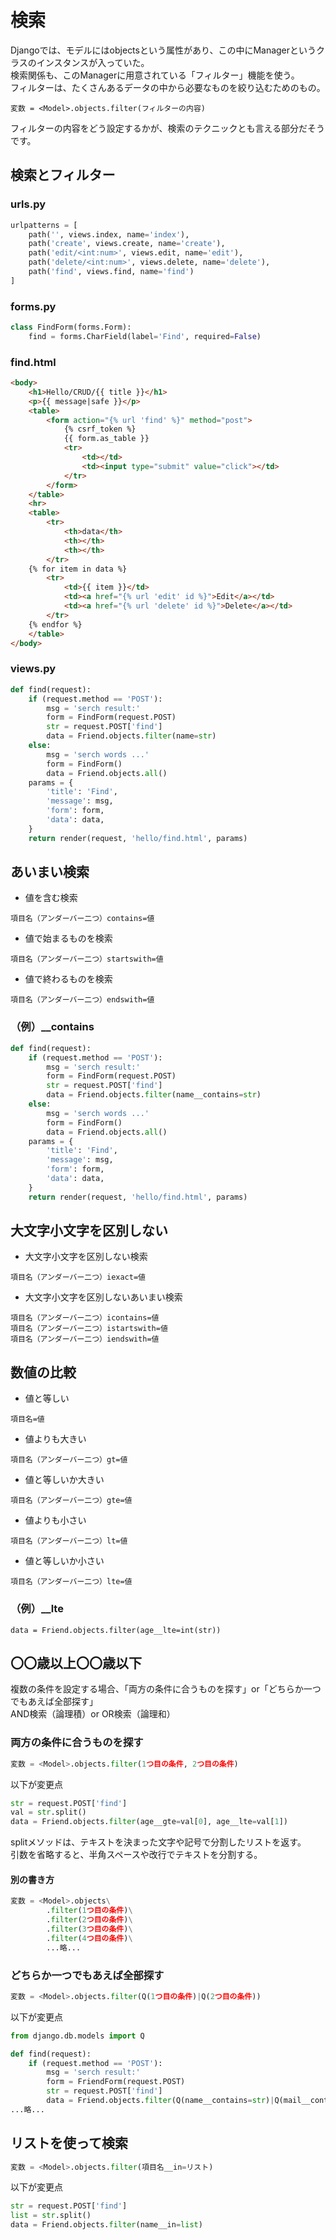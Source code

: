 # 検索
Djangoでは、モデルにはobjectsという属性があり、この中にManagerというクラスのインスタンスが入っていた。  
検索関係も、このManagerに用意されている「フィルター」機能を使う。  
フィルターは、たくさんあるデータの中から必要なものを絞り込むためのもの。  

```
変数 = <Model>.objects.filter(フィルターの内容)
```

フィルターの内容をどう設定するかが、検索のテクニックとも言える部分だそうです。  

## 検索とフィルター

### urls.py
```py
urlpatterns = [
    path('', views.index, name='index'),
    path('create', views.create, name='create'),
    path('edit/<int:num>', views.edit, name='edit'),
    path('delete/<int:num>', views.delete, name='delete'),
    path('find', views.find, name='find')
]
```

### forms.py
```py
class FindForm(forms.Form):
    find = forms.CharField(label='Find', required=False)
```

### find.html
```html
<body>
    <h1>Hello/CRUD/{{ title }}</h1>
    <p>{{ message|safe }}</p>
    <table>
        <form action="{% url 'find' %}" method="post">
            {% csrf_token %}
            {{ form.as_table }}
            <tr>
                <td></td>
                <td><input type="submit" value="click"></td>
            </tr>
        </form>
    </table>
    <hr>
    <table>
        <tr>
            <th>data</th>
            <th></th>
            <th></th>
        </tr>
    {% for item in data %}    
        <tr>
            <td>{{ item }}</td>
            <td><a href="{% url 'edit' id %}">Edit</a></td>
            <td><a href="{% url 'delete' id %}">Delete</a></td>
        </tr>
    {% endfor %}
    </table>
</body>
```

### views.py
```py
def find(request):
    if (request.method == 'POST'):
        msg = 'serch result:'
        form = FindForm(request.POST)
        str = request.POST['find']
        data = Friend.objects.filter(name=str)
    else:
        msg = 'serch words ...'
        form = FindForm()
        data = Friend.objects.all()
    params = {
        'title': 'Find',
        'message': msg,
        'form': form,
        'data': data,
    }
    return render(request, 'hello/find.html', params)
```

## あいまい検索

* 値を含む検索
```
項目名（アンダーバー二つ）contains=値
```
* 値で始まるものを検索
```
項目名（アンダーバー二つ）startswith=値
```
* 値で終わるものを検索
```
項目名（アンダーバー二つ）endswith=値
```

### （例）__contains
```py
def find(request):
    if (request.method == 'POST'):
        msg = 'serch result:'
        form = FindForm(request.POST)
        str = request.POST['find']
        data = Friend.objects.filter(name__contains=str)
    else:
        msg = 'serch words ...'
        form = FindForm()
        data = Friend.objects.all()
    params = {
        'title': 'Find',
        'message': msg,
        'form': form,
        'data': data,
    }
    return render(request, 'hello/find.html', params)
```

## 大文字小文字を区別しない

* 大文字小文字を区別しない検索
```
項目名（アンダーバー二つ）iexact=値
```
* 大文字小文字を区別しないあいまい検索
```
項目名（アンダーバー二つ）icontains=値
項目名（アンダーバー二つ）istartswith=値
項目名（アンダーバー二つ）iendswith=値
```

## 数値の比較

* 値と等しい
```
項目名=値
```
* 値よりも大きい
```
項目名（アンダーバー二つ）gt=値
```
* 値と等しいか大きい
```
項目名（アンダーバー二つ）gte=値
```
* 値よりも小さい
```
項目名（アンダーバー二つ）lt=値
```
* 値と等しいか小さい
```
項目名（アンダーバー二つ）lte=値
```

### （例）__lte
```
data = Friend.objects.filter(age__lte=int(str))
```

## 〇〇歳以上〇〇歳以下
複数の条件を設定する場合、「両方の条件に合うものを探す」or「どちらか一つでもあえば全部探す」  
AND検索（論理積）or OR検索（論理和）

### 両方の条件に合うものを探す
```py
変数 = <Model>.objects.filter(1つ目の条件, 2つ目の条件)
```

以下が変更点  
```py
str = request.POST['find']
val = str.split()
data = Friend.objects.filter(age__gte=val[0], age__lte=val[1])
```

splitメソッドは、テキストを決まった文字や記号で分割したリストを返す。  
引数を省略すると、半角スペースや改行でテキストを分割する。  

#### 別の書き方
```py
変数 = <Model>.objects\
        .filter(1つ目の条件)\
        .filter(2つ目の条件)\
        .filter(3つ目の条件)\
        .filter(4つ目の条件)\
        ...略...
```

### どちらか一つでもあえば全部探す
```py
変数 = <Model>.objects.filter(Q(1つ目の条件)|Q(2つ目の条件))
```

以下が変更点  
```py
from django.db.models import Q

def find(request):
    if (request.method == 'POST'):
        msg = 'serch result:'
        form = FriendForm(request.POST)
        str = request.POST['find']
        data = Friend.objects.filter(Q(name__contains=str)|Q(mail__contains=str))
...略...
```

## リストを使って検索
```py
変数 = <Model>.objects.filter(項目名__in=リスト)
```

以下が変更点  
```py
str = request.POST['find']
list = str.split()
data = Friend.objects.filter(name__in=list)
```

